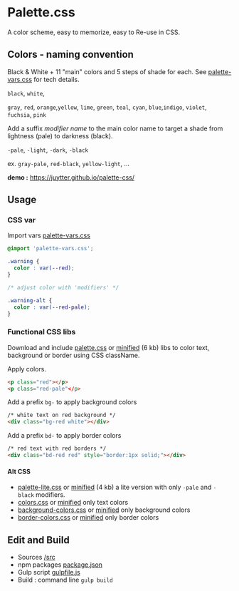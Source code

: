 # Palette.css

A color scheme, easy to memorize, easy to Re-use in CSS.

## Colors - naming convention

Black & White +  11 "main" colors and 5 steps of shade for each.
See [palette-vars.css](src/palette-vars.css) for tech details.

`black`, `white`, 

`gray`, `red`, `orange`,`yellow`, `lime`, `green`, `teal`, `cyan`, `blue`,`indigo`, `violet`, `fuchsia`, `pink`

Add  a suffix *modifier name* to the main color name to target a shade from lightness (pale) to darkness (black).

`-pale`, `-light`, `-dark`, `-black`

ex.  `gray-pale`, `red-black`, `yellow-light`,  ...

**demo :**  <https://juytter.github.io/palette-css/>

## Usage

### CSS var

Import vars [palette-vars.css](css/palette-vars.css)

```css
@import 'palette-vars.css';

.warning {
  color : var(--red);
}

/* adjust color with 'modifiers' */

.warning-alt {
  color : var(--red-pale);
}
```

### Functional CSS libs

Download and include [palette.css](css/palette.css) or [minified](css/min/palette.min.css) (6 kb) libs to color text, background or border using CSS className.

Apply colors.

```html
<p class="red"></p>
<p class="red-pale"</p>

```

Add a prefix `bg-` to apply background colors  

```html
/* white text on red background */
<div class="bg-red white"></div>

```

Add a prefix `bd-` to apply border colors  

```html
/* red text with red borders */
<div class="bd-red red" style="border:1px solid;"></div>
```

#### Alt CSS

- [palette-lite.css](css/palette-lite.css) or [minified](css/min/palette-lite.min.css) (4 kb)  a lite version with only `-pale` and  `-black`  modifiers.
- [colors.css](css/colors.css) or [minified](css/min/colors.min.css) only text colors
- [background-colors.css](css/background-colors.css) or [minified](css/min/background-colors.min.css) only background colors
- [border-colors.css](css/border-colors.css) or [minified](css/min/border-colors.min.css) only border colors


## Edit and Build   

- Sources [/src](/src)
- npm packages [package.json](package.json)
- Gulp script [gulpfile.js](gulpfile.js)
- Build : command line `gulp build`
